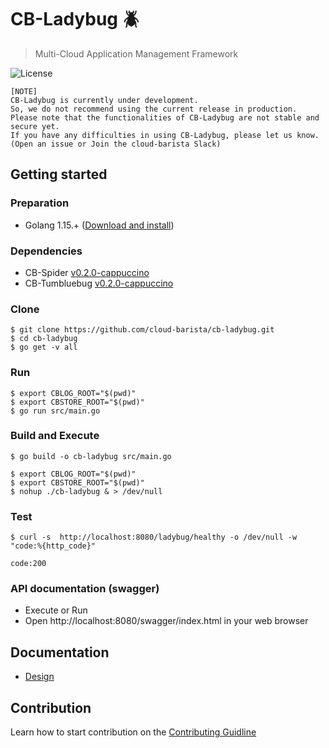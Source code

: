 # CB-Ladybug :beetle:
> Multi-Cloud Application Management Framework


![License](https://img.shields.io/github/license/cloud-barista/cb-ladybug)

```
[NOTE]
CB-Ladybug is currently under development. 
So, we do not recommend using the current release in production.
Please note that the functionalities of CB-Ladybug are not stable and secure yet.
If you have any difficulties in using CB-Ladybug, please let us know.
(Open an issue or Join the cloud-barista Slack)
```

## Getting started

### Preparation

* Golang 1.15.+ ([Download and install](https://golang.org/doc/install))

### Dependencies

* CB-Spider [v0.2.0-cappuccino](https://github.com/cloud-barista/cb-tumblebug/releases/tag/v0.2.0-cappuccino)
* CB-Tumbluebug [v0.2.0-cappuccino](https://github.com/cloud-barista/cb-spider/releases/tag/v0.2.0-cappuccino)


### Clone

```
$ git clone https://github.com/cloud-barista/cb-ladybug.git
$ cd cb-ladybug
$ go get -v all
```

### Run 

```
$ export CBLOG_ROOT="$(pwd)"
$ export CBSTORE_ROOT="$(pwd)"
$ go run src/main.go
```

### Build and Execute

```
$ go build -o cb-ladybug src/main.go
```

```
$ export CBLOG_ROOT="$(pwd)"
$ export CBSTORE_ROOT="$(pwd)"
$ nohup ./cb-ladybug & > /dev/null
```

### Test

```
$ curl -s  http://localhost:8080/ladybug/healthy -o /dev/null -w "code:%{http_code}"

code:200
```


### API documentation (swagger)

* Execute or Run
* Open http://localhost:8080/swagger/index.html in your web browser 

## Documentation

* [Design](./docs/design)


## Contribution
Learn how to start contribution on the [Contributing Guidline](https://github.com/cloud-barista/docs/tree/master/contributing)
